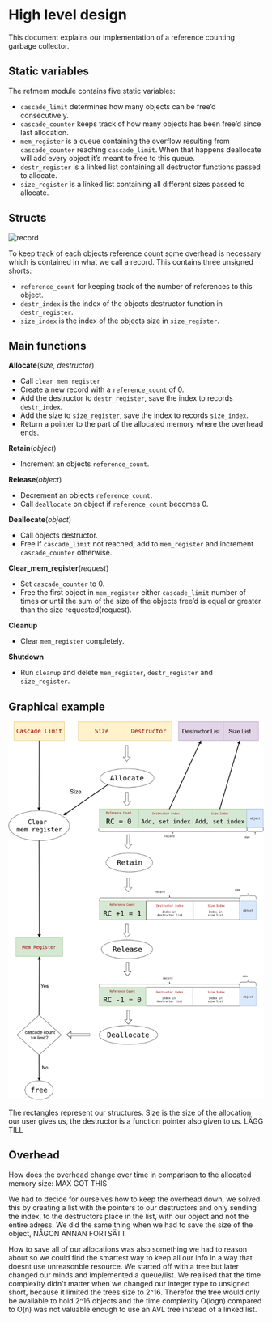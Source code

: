 # High level design
This document explains our implementation of a reference counting garbage collector.

## Static variables
The refmem module contains five static variables:
- ``cascade_limit`` determines how many objects can be free’d consecutively.
- ``cascade_counter`` keeps track of how many objects has been free’d since last allocation.
- ``mem_register`` is a queue containing the overflow resulting from ``cascade_counter`` reaching ``cascade_limit``. 
  When that happens deallocate will add every object it’s meant to free to this queue.
- ``destr_register`` is a linked list containing all destructor functions passed to allocate.
- ``size_register`` is a linked list containing all different sizes passed to allocate.

## Structs

![record](Untitled_Diagram.png?)

To keep track of each objects reference count some overhead is necessary which is contained in what we call a record. 
This contains three unsigned shorts: 
- ``reference_count`` for keeping track of the number of references to this object.
- ``destr_index`` is the index of the objects destructor function in ``destr_register``.
- ``size_index`` is the index of the objects size in ``size_register``.

## Main functions
**Allocate**(*size*, *destructor*)
- Call ``clear_mem_register``
- Create a new record with a ``reference_count`` of 0.
- Add the destructor to ``destr_register``, save the index to records ``destr_index``.
- Add the size to ``size_register``, save the index to records ``size_index``.
- Return a pointer to the part of the allocated memory where the overhead ends.

**Retain**(*object*)
- Increment an objects ``reference_count``.

**Release**(*object*)
- Decrement an objects ``reference_count``.
- Call ``deallocate`` on object if ``reference_count`` becomes 0.

**Deallocate**(*object*)
- Call objects destructor.
- Free if ``cascade_limit`` not reached, add to ``mem_register`` and increment ``cascade_counter`` otherwise.

**Clear_mem_register**(*request*)
- Set ``cascade_counter`` to 0.
- Free the first object in ``mem_register`` either ``cascade_limit`` number of times or until the sum of the 
  size of the objects free’d is equal or greater than the size requested(request).

**Cleanup**
- Clear ``mem_register`` completely.

**Shutdown**
- Run ``cleanup`` and delete ``mem_register``, ``destr_register`` and ``size_register``.

## Graphical example

![record](flow.png?)

The rectangles represent our structures. Size is the size of the allocation our user gives us, the destructor is a function pointer also given to us. LÄGG TILL

## Overhead

How does the overhead change over time in comparison to the allocated memory size:
MAX GOT THIS


We had to decide for ourselves how to keep the overhead down, we solved this by creating a list with the pointers to our destructors and only sending the index, to the destructors place in the list, with our object and not the entire adress.
We did the same thing when we had to save the size of the object, NÅGON ANNAN FORTSÄTT 

How to save all of our allocations was also something we had to reason about so we could find the smartest way to keep all our info in a way that doesnt use unreasonble resource. We started off with a tree but later changed our minds and implemented a queue/list. We realised that the time complexity didn't matter when we changed our integer type to unsigned short, because it limited the trees size to 2^16. Therefor the tree would only be available to hold 2^16 objects and the time complexity O(logn) compared to O(n) was not valuable enough to use an AVL tree instead of a linked list.
